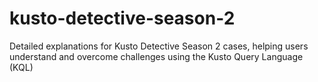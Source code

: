 # kusto-detective-season-2
Detailed explanations for Kusto Detective Season 2 cases, helping users understand and overcome challenges using the Kusto Query Language (KQL)
